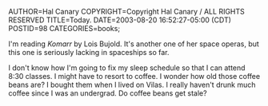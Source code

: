 AUTHOR=Hal Canary
COPYRIGHT=Copyright Hal Canary / ALL RIGHTS RESERVED
TITLE=Today.
DATE=2003-08-20 16:52:27-05:00 (CDT)
POSTID=98
CATEGORIES=books;

I'm reading _Komarr_ by Lois Bujold. It's another one of her space operas, but this one is seriously lacking in spaceships so far.

I don't know how I'm going to fix my sleep schedule so that I can attend 8:30 classes. I might have to resort to coffee. I wonder how old those coffee beans are? I bought them when I lived on Vilas. I really haven't drunk much coffee since I was an undergrad. Do coffee beans get stale?
